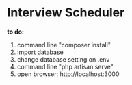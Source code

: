 # Interview Scheduler

<b> to do: </b>
<ol>  
<li> command line "composer install"</li>
<li> import database</li>
<li> change database setting on .env</li>
<li> command line "php artisan serve"</li>
<li> open browser: http://localhost:3000</li>
</ol>
